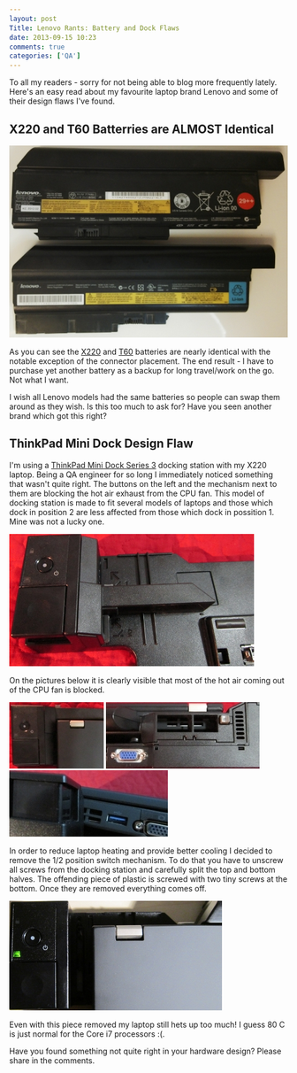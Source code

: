 ```yaml
---
layout: post
Title: Lenovo Rants: Battery and Dock Flaws
date: 2013-09-15 10:23
comments: true
categories: ['QA']
---
```


To all my readers - sorry for not being able to blog more frequently lately.
Here's an easy read about my favourite laptop brand Lenovo and some of their
design flaws I've found.

X220 and T60 Batterries are ALMOST Identical
---------------------------------------------

!["X220 and T60 batteries"](/images/lenovo_x220_t60_battery.jpg "X220 and T60 batteries")

As you can see the [X220](http://amzn.to/12y5hwp) and 
[T60](http://amzn.to/183SgiR) batteries are nearly identical with the notable
exception of the connector placement. The end result - I have to purchase yet another
battery as a backup for long travel/work on the go. Not what I want.

I wish all Lenovo models had the same batteries so people can swap them around
as they wish. Is this too much to ask for? Have you seen another brand which
got this right? 

ThinkPad Mini Dock Design Flaw
------------------------------

I'm using a [ThinkPad Mini Dock Series 3](http://amzn.to/15tjUYi) docking station
with my X220 laptop. Being a QA engineer for so long I immediately
noticed something that wasn't quite right. The buttons on the left and the mechanism
next to them are blocking the hot air exhaust from the CPU fan. This model of docking
station is made to fit several models of laptops and those which dock in position 2 are
less affected from those which dock in possition 1. Mine was not a lucky one.

![docking station in position 2](/images/dock/alone.jpg "docking station in position 2")

On the pictures below it is clearly visible that most of the hot air coming out of the CPU
fan is blocked.

![top view](/images/dock/top.jpg "top view")
![back view](/images/dock/back.jpg "back view")
![side view](/images/dock/side.jpg "side view")


In order to reduce laptop heating and provide better cooling I decided to remove the
1/2 position switch mechanism. To do that you have to unscrew all screws from the docking
station and carefully split the top and bottom halves. The offending piece of plastic is
screwed with two tiny screws at the bottom. Once they are removed everything comes off.

![blocking part removed](/images/dock/removed.jpg "blocking part removed")

Even with this piece removed my laptop still hets up too much! I guess 80 C is just
normal for the Core i7 processors :(.


Have you found something not quite right in your hardware design? Please share in the
comments.
